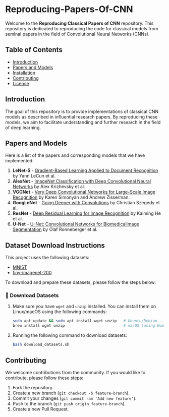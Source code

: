 # Reproducing-Papers-Of-CNN

Welcome to the **Reproducing Classical Papers of CNN** repository. This repository is dedicated to reproducing the code for classical models from seminal papers in the field of Convolutional Neural Networks (CNNs).

## Table of Contents

- [Introduction](#introduction)
- [Papers and Models](#papers-and-models)
- [Installation](#installation)
- [Contributing](#contributing)
- [License](#license)

## Introduction

The goal of this repository is to provide implementations of classical CNN models as described in influential research papers. By reproducing these models, we aim to facilitate understanding and further research in the field of deep learning.

## Papers and Models

Here is a list of the papers and corresponding models that we have implemented:

1. **LeNet-5** - [Gradient-Based Learning Applied to Document Recognition](http://yann.lecun.com/exdb/publis/pdf/lecun-98.pdf) by Yann LeCun et al.
2. **AlexNet** - [ImageNet Classification with Deep Convolutional Neural Networks](https://papers.nips.cc/paper/4824-imagenet-classification-with-deep-convolutional-neural-networks.pdf) by Alex Krizhevsky et al.
3. **VGGNet** - [Very Deep Convolutional Networks for Large-Scale Image Recognition](https://arxiv.org/pdf/1409.1556.pdf) by Karen Simonyan and Andrew Zisserman.
4. **GoogLeNet** - [Going Deeper with Convolutions](https://arxiv.org/pdf/1409.4842.pdf) by Christian Szegedy et al.
5. **ResNet** - [Deep Residual Learning for Image Recognition](https://arxiv.org/pdf/1512.03385.pdf) by Kaiming He et al.
6. **U-Net** - [U-Net: Convolutional Networks for BiomedicalImage Segmentation](https://arxiv.org/pdf/1505.04597) by Olaf Ronneberger et al.

## Dataset Download Instructions

This project uses the following datasets:

* [MNIST](http://yann.lecun.com/exdb/mnist/)
* [tiny-imagenet-200](http://cs231n.stanford.edu/tiny-imagenet-200.zip)

To download and prepare these datasets, please follow the steps below:

### 💾 Download Datasets

1. Make sure you have `wget` and `unzip` installed. You can install them on Linux/macOS using the following commands:

   ```bash
   sudo apt update && sudo apt install wget unzip   # Ubuntu/Debian
   brew install wget unzip                          # macOS (using Homebrew)
   ```
   
2.  Running the following command to download datasets:

    ```bash
    bash download_datasets.sh
    ```

## Contributing

We welcome contributions from the community. If you would like to contribute, please follow these steps:

1. Fork the repository.
2. Create a new branch (`git checkout -b feature-branch`).
3. Commit your changes (`git commit -am 'Add new feature'`).
4. Push to the branch (`git push origin feature-branch`).
5. Create a new Pull Request.
